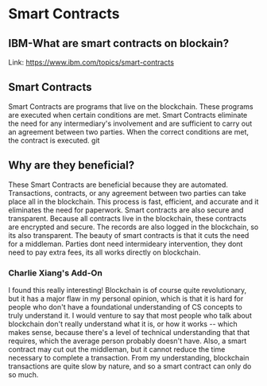 # Smart Contracts

## IBM-What are smart contracts on blockain?
Link: https://www.ibm.com/topics/smart-contracts

## Smart Contracts
Smart Contracts are programs that live on the blockchain. These programs are executed when certain conditions are met. Smart Contracts eliminate the need for any intermediary's involvement and are sufficient to carry out an agreement between two parties. When the correct conditions are met, the contract is executed. git

## Why are they beneficial?

These Smart Contracts are beneficial because they are automated. Transactions, contracts, or any agreement between two parties can take place all in the blockchain. This process is fast, efficient, and accurate and it eliminates the need for paperwork. Smart contracts are also secure and transparent. Because all contracts live in the blockchain, these contracts are encrypted and secure. The records are also logged in the blockchain, so its also transparent. The beauty of smart contracts is that it cuts the need for a middleman. Parties dont need intermideary intervention, they dont need to pay extra fees, its all works directly on blockchain. 


### Charlie Xiang's Add-On

I found this really interesting! Blockchain is of course quite revolutionary, but it has a major flaw in my personal opinion, which is that it is hard for people who don't have a foundational understanding of CS concepts to truly understand it. I would venture to say that most people who talk about blockchain don't really understand what it is, or how it works -- which makes sense, because there's a level of technical understanding that that requires, which the average person probably doesn't have. Also, a smart contract may cut out the middleman, but it cannot reduce the time necessary to complete a transaction. From my understanding, blockchain transactions are quite slow by nature, and so a smart contract can only do so much.